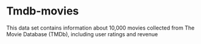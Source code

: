 # Tmdb-movies
This data set contains information about 10,000 movies collected from The Movie Database (TMDb), including user ratings and revenue
